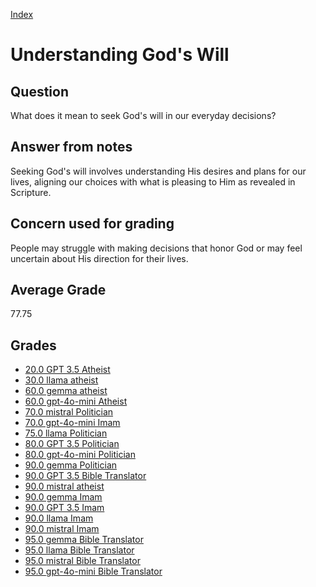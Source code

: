 
[Index](../index.md)
# Understanding God's Will
## Question
What does it mean to seek God's will in our everyday decisions?

## Answer from notes
Seeking God's will involves understanding His desires and plans for our lives, aligning our choices with what is pleasing to Him as revealed in Scripture.

## Concern used for grading
People may struggle with making decisions that honor God or may feel uncertain about His direction for their lives.

## Average Grade
77.75

## Grades
 * [20.0 GPT 3.5 Atheist](../answers/GPT_3.5_Atheist/Understanding_God's_Will.md)
 * [30.0 llama atheist](../answers/llama_atheist/Understanding_God's_Will.md)
 * [60.0 gemma atheist](../answers/gemma_atheist/Understanding_God's_Will.md)
 * [60.0 gpt-4o-mini Atheist](../answers/gpt-4o-mini_Atheist/Understanding_God's_Will.md)
 * [70.0 mistral Politician](../answers/mistral_Politician/Understanding_God's_Will.md)
 * [70.0 gpt-4o-mini Imam](../answers/gpt-4o-mini_Imam/Understanding_God's_Will.md)
 * [75.0 llama Politician](../answers/llama_Politician/Understanding_God's_Will.md)
 * [80.0 GPT 3.5 Politician](../answers/GPT_3.5_Politician/Understanding_God's_Will.md)
 * [80.0 gpt-4o-mini Politician](../answers/gpt-4o-mini_Politician/Understanding_God's_Will.md)
 * [90.0 gemma Politician](../answers/gemma_Politician/Understanding_God's_Will.md)
 * [90.0 GPT 3.5 Bible Translator](../answers/GPT_3.5_Bible_Translator/Understanding_God's_Will.md)
 * [90.0 mistral atheist](../answers/mistral_atheist/Understanding_God's_Will.md)
 * [90.0 gemma Imam](../answers/gemma_Imam/Understanding_God's_Will.md)
 * [90.0 GPT 3.5 Imam](../answers/GPT_3.5_Imam/Understanding_God's_Will.md)
 * [90.0 llama Imam](../answers/llama_Imam/Understanding_God's_Will.md)
 * [90.0 mistral Imam](../answers/mistral_Imam/Understanding_God's_Will.md)
 * [95.0 gemma Bible Translator](../answers/gemma_Bible_Translator/Understanding_God's_Will.md)
 * [95.0 llama Bible Translator](../answers/llama_Bible_Translator/Understanding_God's_Will.md)
 * [95.0 mistral Bible Translator](../answers/mistral_Bible_Translator/Understanding_God's_Will.md)
 * [95.0 gpt-4o-mini Bible Translator](../answers/gpt-4o-mini_Bible_Translator/Understanding_God's_Will.md)
